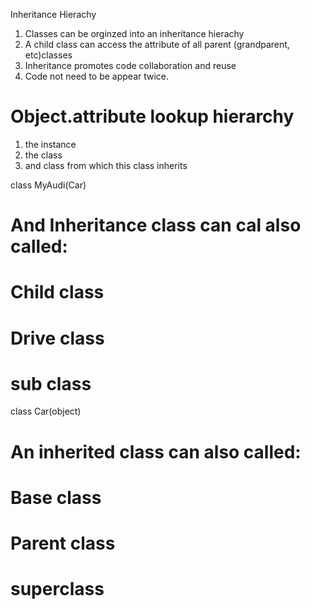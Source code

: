 Inheritance Hierachy

1. Classes can be orginzed into an inheritance hierachy
2. A child class can access the attribute of all parent (grandparent, etc)classes
3. Inheritance promotes code collaboration and reuse
4. Code not need to be appear twice.

# Object.attribute lookup hierarchy
1. the instance
2. the class
3. and class from which this class inherits 

class MyAudi(Car)
# And Inheritance class can cal also called:
 # Child class
 # Drive class
 # sub class

class Car(object)
# An inherited class can also called:
 # Base class
 # Parent class
 # superclass 